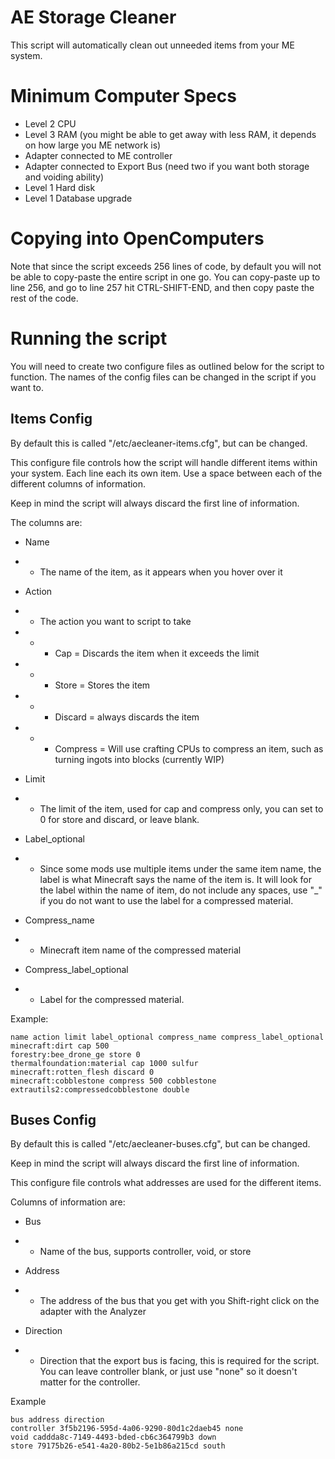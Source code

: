 # AE Storage Cleaner

This script will automatically clean out unneeded items from your ME system.

# Minimum Computer Specs

* Level 2 CPU
* Level 3 RAM (you might be able to get away with less RAM, it depends on how large you ME network is)
* Adapter connected to ME controller 
* Adapter connected to Export Bus (need two if you want both storage and voiding ability)
* Level 1 Hard disk 
* Level 1 Database upgrade

# Copying into OpenComputers

Note that since the script exceeds 256 lines of code, by default you will not be able to copy-paste the entire script in one go.
You can copy-paste up to line 256, and go to line 257 hit CTRL-SHIFT-END, and then copy paste the rest of the code. 

# Running the script

You will need to create two configure files as outlined below for the script to function. The names of the config files can be changed in the script if you want to. 

## Items Config 

By default this is called "/etc/aecleaner-items.cfg", but can be changed.

This configure file controls how the script will handle different items within your system. Each line each its own item. Use a space between each of the different columns of information. 

Keep in mind the script will always discard the first line of information.

The columns are:

* Name

* * The name of the item, as it appears when you hover over it

* Action

* * The action you want to script to take 

* * * Cap = Discards the item when it exceeds the limit

* * * Store = Stores the item 

* * * Discard = always discards the item 

* * * Compress = Will use crafting CPUs to compress an item, such as turning ingots into blocks (currently WIP)

* Limit

* * The limit of the item, used for cap and compress only, you can set to 0 for store and discard, or leave blank. 

* Label_optional

* * Since some mods use multiple items under the same item name, the label is what Minecraft says the name of the item is. It will look for the label within the name of item, do not include any spaces, use "_" if you do not want to use the label for a compressed material.
 
* Compress_name

* * Minecraft item name of the compressed material

* Compress_label_optional

* * Label for the compressed material.


Example:

```
name action limit label_optional compress_name compress_label_optional
minecraft:dirt cap 500
forestry:bee_drone_ge store 0
thermalfoundation:material cap 1000 sulfur
minecraft:rotten_flesh discard 0 
minecraft:cobblestone compress 500 cobblestone extrautils2:compressedcobblestone double
```

## Buses Config 

By default this is called "/etc/aecleaner-buses.cfg", but can be changed.

Keep in mind the script will always discard the first line of information.

This configure file controls what addresses are used for the different items.

Columns of information are:

* Bus 

* * Name of the bus, supports controller, void, or store 

* Address 

* * The address of the bus that you get with you Shift-right click on the adapter with the Analyzer

* Direction

* * Direction that the export bus is facing, this is required for the script. You can leave controller blank, or just use "none" so it doesn't matter for the controller. 

Example

```
bus address direction
controller 3f5b2196-595d-4a06-9290-80d1c2daeb45 none
void caddda8c-7149-4493-bded-cb6c364799b3 down
store 79175b26-e541-4a20-80b2-5e1b86a215cd south
```


